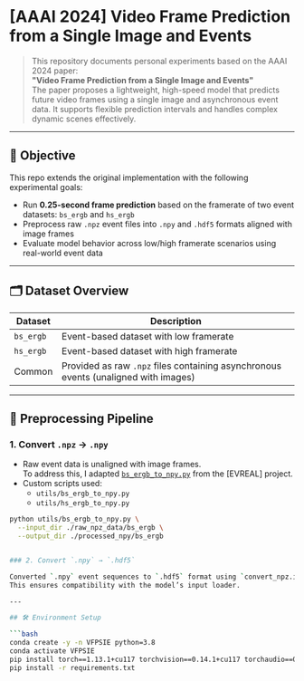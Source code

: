 # [AAAI 2024] Video Frame Prediction from a Single Image and Events

> This repository documents personal experiments based on the AAAI 2024 paper:  
> **"Video Frame Prediction from a Single Image and Events"**  
> The paper proposes a lightweight, high-speed model that predicts future video frames using a single image and asynchronous event data. It supports flexible prediction intervals and handles complex dynamic scenes effectively.

---

## 📌 Objective

This repo extends the original implementation with the following experimental goals:

- Run **0.25-second frame prediction** based on the framerate of two event datasets: `bs_ergb` and `hs_ergb`
- Preprocess raw `.npz` event files into `.npy` and `.hdf5` formats aligned with image frames
- Evaluate model behavior across low/high framerate scenarios using real-world event data

---

## 🗂️ Dataset Overview

| Dataset    | Description |
|------------|-------------|
| `bs_ergb`  | Event-based dataset with low framerate |
| `hs_ergb`  | Event-based dataset with high framerate |
| Common     | Provided as raw `.npz` files containing asynchronous events (unaligned with images) |

---

## 🧩 Preprocessing Pipeline

### 1. Convert `.npz` → `.npy`

- Raw event data is unaligned with image frames.  
  To address this, I adapted [`bs_ergb_to_npy.py`](https://github.com/ercanburak/EVREAL/tree/main/tools) from the [EVREAL] project.
- Custom scripts used:
  - `utils/bs_ergb_to_npy.py`
  - `utils/hs_ergb_to_npy.py`

```bash
python utils/bs_ergb_to_npy.py \
  --input_dir ./raw_npz_data/bs_ergb \
  --output_dir ./processed_npy/bs_ergb


### 2. Convert `.npy` → `.hdf5`

Converted `.npy` event sequences to `.hdf5` format using `convert_npz.ipynb`.  
This ensures compatibility with the model’s input loader.

---

## 🛠️ Environment Setup

```bash
conda create -y -n VFPSIE python=3.8
conda activate VFPSIE
pip install torch==1.13.1+cu117 torchvision==0.14.1+cu117 torchaudio==0.13.1 --extra-index-url https://download.pytorch.org/whl/cu117
pip install -r requirements.txt